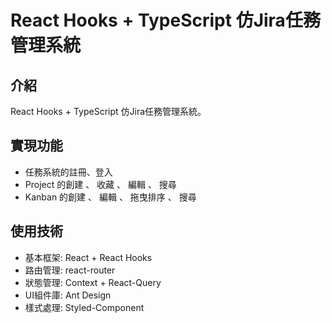 # React Hooks + TypeScript 仿Jira任務管理系統

## 介紹
React Hooks + TypeScript 仿Jira任務管理系統。

## 實現功能
* 任務系統的註冊、登入
* Project 的創建 、 收藏 、 編輯 、 搜尋
* Kanban 的創建 、 編輯 、 拖曳排序 、 搜尋
 
## 使用技術
* 基本框架: React + React Hooks
* 路由管理: react-router
* 狀態管理: Context + React-Query
* UI組件庫: Ant Design
* 樣式處理: Styled-Component
